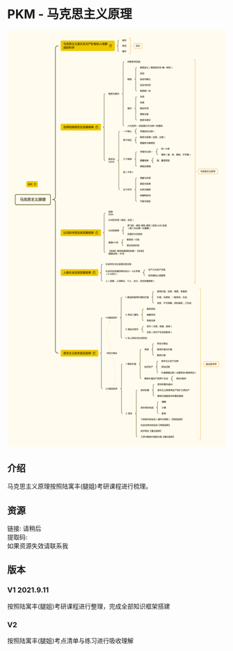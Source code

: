 # PKM - 马克思主义原理  
![image text](./resources/马克思主义原理.png)
## 介绍
马克思主义原理按照陆寓丰(腿姐)考研课程进行梳理。
## 资源
链接: 请稍后  
提取码:   
如果资源失效请联系我  

## 版本
### V1 2021.9.11  
按照陆寓丰(腿姐)考研课程进行整理，完成全部知识框架搭建   
### V2  
按照陆寓丰(腿姐)考点清单与练习进行吸收理解